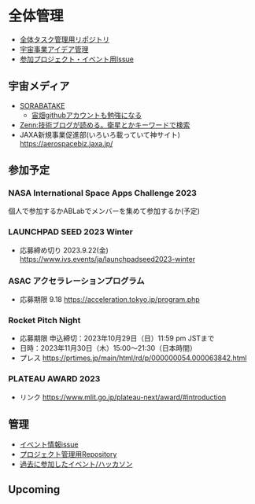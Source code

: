 # 全体管理
- [全体タスク管理用リポジトリ](https://github.com/Ratescale/project.README)
- [宇宙事業アイデア管理](https://github.com/Ratescale/newspacebiz)
- [参加プロジェクト・イベント用Issue](https://github.com/Ratescale/project.README/issues)

## 宇宙メディア
- [SORABATAKE](https://sorabatake.jp/)
   - [宙畑githubアカウントも勉強になる](https://github.com/sorabatake)
- [Zenn:技術ブログが読める。衛星とかキーワードで検索](https://zenn.dev/articles/explore)
- JAXA新規事業促進部(いろいろ載っていて神サイト) https://aerospacebiz.jaxa.jp/

## 参加予定
### NASA International Space Apps Challenge 2023
個人で参加するかABLabでメンバーを集めて参加するか(予定)

### LAUNCHPAD SEED 2023 Winter
- 応募締め切り 2023.9.22(金) https://www.ivs.events/ja/launchpadseed2023-winter

### ASAC アクセラレーションプログラム
- 応募期限 9.18 https://acceleration.tokyo.jp/program.php

### Rocket Pitch Night
- 応募期限 申込締切：2023年10月29日（日）11:59 pm JSTまで
- 日時：2023年11月30日（木）15:00～21:30（日本時間）
- プレス https://prtimes.jp/main/html/rd/p/000000054.000063842.html

### PLATEAU AWARD 2023
- リンク https://www.mlit.go.jp/plateau-next/award/#introduction

## 管理
- [イベント情報issue](https://github.com/Ratescale/project.README/issues/1)
- [プロジェクト管理用Repository](https://github.com/Ratescale/NASASpaceAppsChallenge)
- [過去に参加したイベント/ハッカソン](https://github.com/Ratescale/project.README/issues/16)

## Upcoming

